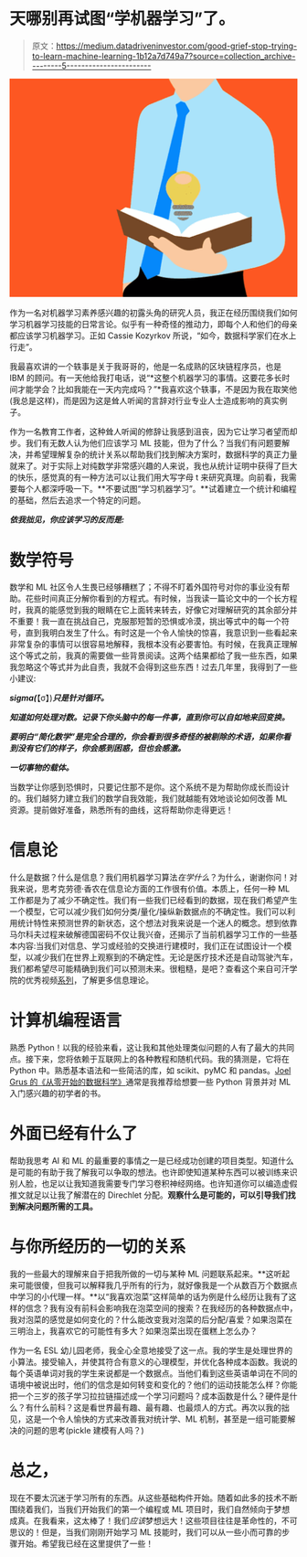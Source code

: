 # 天哪别再试图“学机器学习”了。

> 原文：<https://medium.datadriveninvestor.com/good-grief-stop-trying-to-learn-machine-learning-1b12a7d749a7?source=collection_archive---------5----------------------->

![](img/085fe09ff96600c126be5cd0d7494be3.png)

作为一名对机器学习素养感兴趣的初露头角的研究人员，我正在经历围绕我们如何学习机器学习技能的日常言论。似乎有一种奇怪的推动力，即每个人和他们的母亲都应该学习机器学习。正如 Cassie Kozyrkov 所说，“如今，数据科学家们在水上行走”。

我最喜欢讲的一个轶事是关于我哥哥的，他是一名成熟的区块链程序员，也是 IBM 的顾问。有一天他给我打电话，说“*这整个机器学习的事情。这要花多长时间才能学会？比如我能在一天内完成吗？”*我喜欢这个轶事，不是因为我在取笑他(我总是这样)，而是因为这是耸人听闻的言辞对行业专业人士造成影响的真实例子。

作为一名教育工作者，这种耸人听闻的修辞让我感到沮丧，因为它让学习者望而却步。我们有无数人认为他们应该学习 ML 技能，但为了什么？当我们有问题要解决，并希望理解复杂的统计关系以帮助我们找到解决方案时，数据科学的真正力量就来了。对于实际上对纯数学非常感兴趣的人来说，我也从统计证明中获得了巨大的快乐，感觉真的有一种方法可以让我们用大写字母 t 来研究真理。向前看，我需要每个人都深呼吸一下。**不要试图“学习机器学习”。**试着建立一个统计和编程的基础，然后去追求一个特定的问题。

***依我拙见，你应该学习的反而是:***

# 数学符号

数学和 ML 社区令人生畏已经够糟糕了；不得不盯着外国符号对你的事业没有帮助。花些时间真正分解你看到的方程式。有时候，当我读一篇论文中的一个长方程时，我真的能感觉到我的眼睛在它上面转来转去，好像它对理解研究的其余部分并不重要！我一直在挑战自己，克服那短暂的恐惧或冷漠，挑出等式中的每一个符号，直到我明白发生了什么。有时这是一个令人愉快的惊喜，我意识到一些看起来非常复杂的事情可以很容易地解释，我根本没有必要害怕。有时候，在我真正理解这个等式之前，我真的需要做一些背景阅读。这两个结果都给了我一些东西，如果我忽略这个等式并为此自责，我就不会得到这些东西！过去几年里，我得到了一些小建议:

***sigma(***【σ】)***只是针对循环。***

***知道如何处理对数。记录下你头脑中的每一件事，直到你可以自如地来回变换。***

***要明白“简化数学”是完全合理的，你会看到很多奇怪的被剔除的术语，如果你看到没有它们的样子，你会感到困惑，但也会感激。***

***一切事物的载体。***

当数学让你感到恐惧时，只要记住那不是你。这个系统不是为帮助你成长而设计的。我们越努力建立我们的数学自我效能，我们就越能有效地谈论如何改善 ML 资源。提前做好准备，熟悉所有的曲线，这将帮助你走得更远！

# 信息论

什么是数据？什么是信息？我们用机器学习算法*在学什么*？为什么，谢谢你问！对我来说，思考克劳德·香农在信息论方面的工作很有价值。本质上，任何一种 ML 工作都是为了减少不确定性。我们有一些我们已经看到的数据，现在我们希望产生一个模型，它可以减少我们如何分类/量化/操纵新数据点的不确定性。我们可以利用统计特性来预测世界的新状态，这个想法对我来说是一个迷人的概念。想到依靠马尔科夫过程来破解德国密码不仅让我兴奋，还揭示了当前机器学习工作的一些基本内容:当我们对信息、学习或经验的交换进行建模时，我们正在试图设计一个模型，以减少我们在世界上观察到的不确定性。无论是医疗技术还是自动驾驶汽车，我们都希望尽可能精确到我们可以预测未来。很粗糙，是吧？查看这个来自可汗学院的优秀视频[系列](https://www.khanacademy.org/computing/computer-science/informationtheory)，了解更多信息理论。

# 计算机编程语言

熟悉 Python！以我的经验来看，这让我和其他处理类似问题的人有了最大的共同点。接下来，您将依赖于互联网上的各种教程和随机代码。我的猜测是，它将在 Python 中。熟悉基本语法和一些简洁的库，如 scikit、pyMC 和 pandas。[Joel Grus 的《从零开始的数据科学》](http://shop.oreilly.com/product/0636920033400.do)通常是我推荐给想要一些 Python 背景并对 ML 入门感兴趣的初学者的书。

# 外面已经有什么了

帮助我思考 AI 和 ML 的最重要的事情之一是已经成功创建的项目类型。知道什么是可能的有助于我了解我可以争取的想法。也许即使知道某种东西可以被训练来识别人脸，也足以让我知道我需要专门学习卷积神经网络。也许知道你可以编造虚假推文就足以让我了解潜在的 Direchlet 分配。**观察什么是可能的，可以引导我们找到解决问题所需的工具。**

# 与你所经历的一切的关系

我的一些最大的理解来自于把我所做的一切与某种 ML 问题联系起来。**这听起来可能很傻，但我可以解释我几乎所有的行为，就好像我是一个从数百万个数据点中学习的小代理一样。**以“我喜欢泡菜”这样简单的话为例是什么经历让我有了这样的信念？我有没有前科会影响我在泡菜空间的搜索？在我经历的各种数据点中，我对泡菜的感觉是如何变化的？什么能改变我对泡菜的后分配/喜爱？如果泡菜在三明治上，我喜欢它的可能性有多大？如果泡菜出现在蛋糕上怎么办？

作为一名 ESL 幼儿园老师，我全心全意地接受了这一点。我的学生是处理世界的小算法。接受输入，并使其符合有意义的心理模型，并优化各种成本函数。我说的每个英语单词对我的学生来说都是一个数据点。当他们看到这些英语单词在不同的语境中被说出时，他们的信念是如何转变和变化的？他们的运动技能怎么样？你能把一个三岁的孩子学习拉拉链描述成一个学习问题吗？成本函数是什么？硬件是什么？有什么前科？这是看世界最有趣、最有趣、也最烦人的方式。再次以我的拙见，这是一个令人愉快的方式来改善我对统计学、ML 机制，甚至是一组可能要解决的问题的思考(pickle 建模有人吗？)

# 总之，

现在不要太沉迷于学习所有的东西。从这些基础构件开始。随着如此多的技术不断围绕着我们，当我们开始我们的第一个编程或 ML 项目时，我们自然倾向于梦想成真。在我看来，这太棒了！我们*应该*梦想远大！这些项目往往是革命性的，不可思议的！但是，当我们刚刚开始学习 ML 技能时，我们可以从一些小而可靠的步骤开始。希望我已经在这里提供了一些！